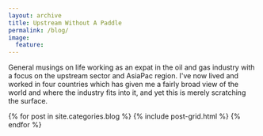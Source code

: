 ```yaml
---
layout: archive
title: Upstream Without A Paddle
permalink: /blog/
image:
  feature:
---
```


General musings on life working as an expat in the oil and gas industry with a focus on the upstream sector and AsiaPac region. I've now lived and worked in four countries which has given me a fairly broad view of the world and where the industry fits into it, and yet this is merely scratching the surface.

<div class="tiles">
{% for post in site.categories.blog %}
  {% include post-grid.html %}
{% endfor %}
</div><!-- /.tiles -->